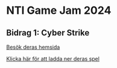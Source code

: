 # NTI Game Jam 2024

## Bidrag 1: Cyber Strike
[Besök deras hemsida](https://cyberstrikethegame.replit.app/)

[Klicka här för att ladda ner deras spel](https://github.com/NTI-Game-Jam-2024/CyberStrike/releases/download/1.0/CyberStrikeBuild.zip)
